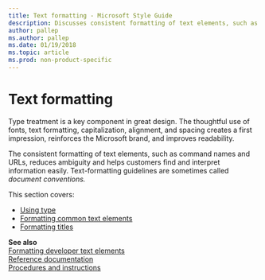 ```yaml
---
title: Text formatting - Microsoft Style Guide
description: Discusses consistent formatting of text elements, such as command names and URLs, reduces ambiguity and helps customers find and interpret information easily.
author: pallep
ms.author: pallep
ms.date: 01/19/2018
ms.topic: article
ms.prod: non-product-specific
---
```


# Text formatting

Type treatment is a key component in great design. The
thoughtful use of fonts, text formatting, capitalization,
alignment, and spacing creates a first impression, reinforces the
Microsoft brand, and improves readability.

The
consistent formatting of text elements, such as command names and
URLs, reduces ambiguity and helps customers find and
interpret information easily. Text-formatting guidelines
are sometimes called *document conventions.*

This section covers:

  - [Using type](~/text-formatting/using-type/index.md)
  - [Formatting common text elements](~/text-formatting/formatting-common-text-elements.md)
  - [Formatting titles](~/text-formatting/formatting-titles.md)

**See also**  
[Formatting developer text elements](~/developer-content/formatting-developer-text-elements.md)  
[Reference documentation](~/developer-content/reference-documentation.md)  
[Procedures and instructions](~/procedures-instructions/index.md)  
